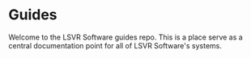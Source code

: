 # Guides

Welcome to the LSVR Software guides repo. This is a place serve as a central
documentation point for all of LSVR Software's systems.

